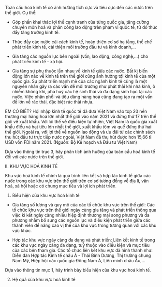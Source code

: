 Toàn cầu hoá kinh tế có ảnh hưởng tích cực và tiêu cực đến các nước trên thế giới. Cụ thể:

- Góp phần khai thác lợi thế cạnh tranh của từng quốc gia, tăng cường chuyên môn hoá và phân công lao động trên phạm vi quốc tế, từ đó thúc đẩy tăng trưởng kinh tế.

- Thúc đẩy các nước cải cách kinh tế, hoàn thiện cơ sở hạ tầng, thể chế phát triển kinh tế, cải thiện môi trường đầu tư và kinh doanh,...

- Gia tăng các nguồn lực bên ngoài (vốn, lao động, công nghệ,...) cho phát triển kinh tế - xã hội.

- Gia tăng sự phụ thuộc lẫn nhau về kinh tế giữa các nước. Bất kì biến động lớn nào về kinh tế trên thế giới cũng ảnh hưởng tới kinh tế của một quốc gia. Sự phát triển mạnh mẽ của các ngành kinh tế cũng là một nguyên nhân gây ra các vấn đề môi trường như phát thải khí nhà kính, ô nhiễm không khí, phá huỷ các hệ sinh thái và đa dạng sinh học tại các nước. Việc phân phối và tiêu dùng hàng hoá cũng đang tạo ra một vấn đề lớn về rác thải, đặc biệt rác thải nhựa.

EM CÓ BIẾT?
Hội nhập kinh tế quốc tế đã đưa Việt Nam vào top 20 nền thương mại hàng hoá lớn nhất thế giới vào năm 2021 và đứng thứ 17 trên thế giới về xuất khẩu. Với lợi thế về điều kiện tự nhiên, Việt Nam là quốc gia xuất khẩu điều và hạt tiêu lớn nhất thế giới, xuất khẩu tôm và quế đứng thứ hai thế giới. Ngoài ra, với lợi thế về nguồn lao động và ưu đãi từ các chính sách thu hút đầu tư trực tiếp nước ngoài, Việt Nam đã thu hút được hơn 15,66 tỉ USD vốn FDI năm 2021.
(Nguồn: Bộ Kế hoạch và Đầu tư Việt Nam)

Dựa vào thông tin trục 3, hãy phân tích ảnh hưởng của toàn cầu hoá kinh tế đối với các nước trên thế giới.

II. KHU VỰC HOÁ KINH TẾ

Khu vực hoá kinh tế chính là quá trình liên kết và hợp tác kinh tế giữa các nước trong các khu vực trên thế giới trên cơ sở tương đồng về địa lí, văn hoá, xã hội hoặc có chung mục tiêu và lợi ích phát triển.

1. Biểu hiện của khu vực hoá kinh tế

- Gia tăng số lượng và quy mô của các tổ chức khu vực trên thế giới: Các tổ chức khu vực trên thế giới ngày càng gia tăng và phát triển thông qua việc kí kết ngày càng nhiều hiệp định thương mại song phương và đa phương nhằm bổ sung các nguồn lực và điều kiện phát triển giữa các thành viên để nâng cao vị thế của khu vực trong tương quan với các khu vực khác.

- Hợp tác khu vực ngày càng đa dạng và phát triển: Liên kết kinh tế trong các khu vực ngày càng đa dạng, tuỳ thuộc vào điều kiện và mục tiêu của các bên tham gia. Các tổ chức liên kết khu vực đã hình thành như: Diễn đàn Hợp tác Kinh tế châu Á - Thái Bình Dương, Thị trường chung Nam Mỹ, Hiệp hội các quốc gia Đông Nam Á, Liên minh châu Âu,...

Dựa vào thông tin mục 1, hãy trình bày biểu hiện của khu vực hoá kinh tế.

2. Hệ quả của khu vực hoá kinh tế